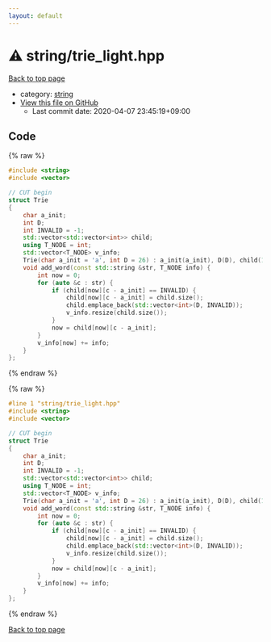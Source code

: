 ```yaml
---
layout: default
---
```


<!-- mathjax config similar to math.stackexchange -->
<script type="text/javascript" async
  src="https://cdnjs.cloudflare.com/ajax/libs/mathjax/2.7.5/MathJax.js?config=TeX-MML-AM_CHTML">
</script>
<script type="text/x-mathjax-config">
  MathJax.Hub.Config({
    TeX: { equationNumbers: { autoNumber: "AMS" }},
    tex2jax: {
      inlineMath: [ ['$','$'] ],
      processEscapes: true
    },
    "HTML-CSS": { matchFontHeight: false },
    displayAlign: "left",
    displayIndent: "2em"
  });
</script>

<script type="text/javascript" src="https://cdnjs.cloudflare.com/ajax/libs/jquery/3.4.1/jquery.min.js"></script>
<script src="https://cdn.jsdelivr.net/npm/jquery-balloon-js@1.1.2/jquery.balloon.min.js" integrity="sha256-ZEYs9VrgAeNuPvs15E39OsyOJaIkXEEt10fzxJ20+2I=" crossorigin="anonymous"></script>
<script type="text/javascript" src="../../assets/js/copy-button.js"></script>
<link rel="stylesheet" href="../../assets/css/copy-button.css" />


# :warning: string/trie_light.hpp

<a href="../../index.html">Back to top page</a>

* category: <a href="../../index.html#b45cffe084dd3d20d928bee85e7b0f21">string</a>
* <a href="{{ site.github.repository_url }}/blob/master/string/trie_light.hpp">View this file on GitHub</a>
    - Last commit date: 2020-04-07 23:45:19+09:00




## Code

<a id="unbundled"></a>
{% raw %}
```cpp
#include <string>
#include <vector>

// CUT begin
struct Trie
{
    char a_init;
    int D;
    int INVALID = -1;
    std::vector<std::vector<int>> child;
    using T_NODE = int;
    std::vector<T_NODE> v_info;
    Trie(char a_init = 'a', int D = 26) : a_init(a_init), D(D), child(1, std::vector<int>(D, INVALID)), v_info(1) {}
    void add_word(const std::string &str, T_NODE info) {
        int now = 0;
        for (auto &c : str) {
            if (child[now][c - a_init] == INVALID) {
                child[now][c - a_init] = child.size();
                child.emplace_back(std::vector<int>(D, INVALID));
                v_info.resize(child.size());
            }
            now = child[now][c - a_init];
        }
        v_info[now] += info;
    }
};

```
{% endraw %}

<a id="bundled"></a>
{% raw %}
```cpp
#line 1 "string/trie_light.hpp"
#include <string>
#include <vector>

// CUT begin
struct Trie
{
    char a_init;
    int D;
    int INVALID = -1;
    std::vector<std::vector<int>> child;
    using T_NODE = int;
    std::vector<T_NODE> v_info;
    Trie(char a_init = 'a', int D = 26) : a_init(a_init), D(D), child(1, std::vector<int>(D, INVALID)), v_info(1) {}
    void add_word(const std::string &str, T_NODE info) {
        int now = 0;
        for (auto &c : str) {
            if (child[now][c - a_init] == INVALID) {
                child[now][c - a_init] = child.size();
                child.emplace_back(std::vector<int>(D, INVALID));
                v_info.resize(child.size());
            }
            now = child[now][c - a_init];
        }
        v_info[now] += info;
    }
};

```
{% endraw %}

<a href="../../index.html">Back to top page</a>

